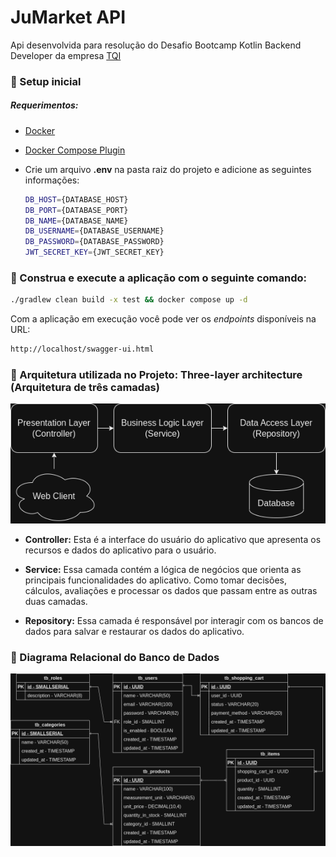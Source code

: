 # JuMarket API

Api desenvolvida para resolução do Desafio Bootcamp Kotlin Backend Developer da empresa [TQI](https://tqi.com.br)

### 🔩 Setup inicial

##### Requerimentos:

- [Docker](https://docker.com)
- [Docker Compose Plugin](https://docs.docker.com/compose/)

- Crie um arquivo **.env** na pasta raiz do projeto e adicione as seguintes informações:

  ```bash
  DB_HOST={DATABASE_HOST}
  DB_PORT={DATABASE_PORT}
  DB_NAME={DATABASE_NAME}
  DB_USERNAME={DATABASE_USERNAME}
  DB_PASSWORD={DATABASE_PASSWORD}
  JWT_SECRET_KEY={JWT_SECRET_KEY}
  ```

### 🚀 Construa e execute a aplicação com o seguinte comando:

```bash
./gradlew clean build -x test && docker compose up -d
```

Com a aplicação em execução você pode ver os *endpoints* disponíveis na URL:

```bash
http://localhost/swagger-ui.html
```

### 📐 Arquitetura utilizada no Projeto: Three-layer architecture (Arquitetura de três camadas)

<img src="images/arch.png" />

- **Controller:** Esta é a interface do usuário do aplicativo que apresenta os recursos e dados do aplicativo para o usuário.

- **Service:** Essa camada contém a lógica de negócios que orienta as principais funcionalidades do aplicativo. Como tomar decisões, cálculos, avaliações e processar os dados que passam entre as outras duas camadas.

- **Repository:** Essa camada é responsável por interagir com os bancos de dados para salvar e restaurar os dados do aplicativo.



### 💾 Diagrama Relacional do Banco de Dados

<img src="images/jumarket_er_diagram.png" />

